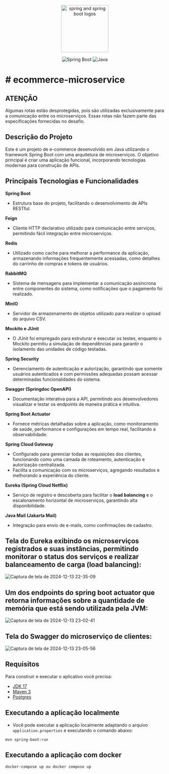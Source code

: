 <p align="center">
<img src="https://picocli.info/images/spring-boot.png" alt="spring and spring boot logos" height="150px">
</p>

<p align="center">
  <img src="https://img.shields.io/badge/spring--boot-3.4.0.RELEASE-brightgreen.svg" alt="Spring Boot">
  <img src="https://img.shields.io/badge/java-17-brightgreen.svg" alt="Java">
</p>

# # ecommerce-microservice

## ATENÇÃO  

Algumas rotas estão desprotegidas, pois são utilizadas exclusivamente para a comunicação entre os microserviços. Essas rotas não fazem parte das especificações fornecidas no desafio.  

## Descrição do Projeto

Este é um projeto de e-commerce desenvolvido em Java utilizando o framework Spring Boot com uma arquitetura de microserviços. O objetivo principal é criar uma aplicação
funcional, incorporando tecnologias modernas para construção de APIs.

## Principais Tecnologias e Funcionalidades

  **Spring Boot**
   - Estrutura base do projeto, facilitando o desenvolvimento de APIs RESTful.

  **Feign**
   - Cliente HTTP declarativo utilizado para comunicação entre serviços, permitindo fácil integração entre microserviços.

  **Redis**
   - Utilizado como cache para melhorar a performance da aplicação, armazenando informações frequentemente acessadas, como detalhes do carrinho de compras e tokens de           usuários.

  **RabbitMQ**
   - Sistema de mensagens para implementar a comunicação assíncrona entre componentes do sistema, como notificações que o pagamento foi realizado.

  **MinIO**
  - Servidor de armazenamento de objetos utilizado para realizar o upload do arquivo CSV.

  **Mockito e JUnit**  
  - O JUnit foi empregado para estruturar e executar os testes, enquanto o Mockito permitiu a simulação de dependências para garantir o isolamento das unidades de 
    código testadas.  

  **Spring Security**
   - Gerenciamento de autenticação e autorização, garantindo que somente usuários autenticados e com permissões adequadas possam acessar determinadas funcionalidades do sistema.

  **Swagger (Springdoc OpenAPI)**
   - Documentação interativa para a API, permitindo aos desenvolvedores visualizar e testar os endpoints de maneira prática e intuitiva.

  **Spring Boot Actuator**
   - Fornece métricas detalhadas sobre a aplicação, como monitoramento de saúde, performance e configurações em tempo real, facilitando a observabilidade.

  **Spring Cloud Gateway**
   - Configurado para gerenciar todas as requisições dos clientes, funcionando como uma camada de roteamento, autenticação e autorização centralizada.
   - Facilita a comunicação com os microserviços, agregando resultados e melhorando a experiência do cliente.

  **Eureka (Spring Cloud Netflix)**
   - Serviço de registro e descoberta para facilitar o **load balancing** e o escalonamento horizontal de microserviços, garantindo alta disponibilidade.

  **Java Mail (Jakarta Mail)**
   - Integração para envio de e-mails, como confirmações de cadastro.

  ## Tela do Eureka exibindo os microserviços registrados e suas instâncias, permitindo monitorar o status dos serviços e realizar balanceamento de carga (load balancing):

  ![Captura de tela de 2024-12-13 22-35-09](https://github.com/user-attachments/assets/42ceac65-043c-4e4a-847f-0154ab1d235a)

  ## Um dos endpoints do spring boot actuator que retorna informações sobre a quantidade de memória que está sendo utilizada pela JVM:
  
  ![Captura de tela de 2024-12-13 23-02-41](https://github.com/user-attachments/assets/fce9f749-f29e-487c-a8d4-49346adbbdd2)

  ## Tela do Swagger do microserviço de clientes:

  ![Captura de tela de 2024-12-13 23-05-56](https://github.com/user-attachments/assets/cedd8b15-40e8-4164-bcf1-40f2be063af8)

  ## Requisitos
  
  Para construir e executar o aplicativo você precisa:
  
  - [JDK 17](https://www.oracle.com/java/technologies/downloads/#java17)
  - [Maven 3](https://maven.apache.org)
  - [Postgres](https://www.postgresql.org/)

  ## Executando a aplicação localmente
  
  - Você pode executar a aplicação localmente adaptando o arquivo `application.properties` e executando o comando abaixo:
  
  ```shell
  mvn spring-boot:run
```

## Executando a aplicação com docker
```bash
docker-compose up ou docker compose up
```
